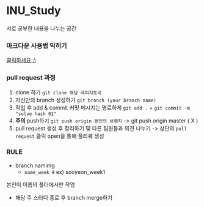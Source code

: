 # INU_Study
서로 공부한 내용을 나누는 공간

### 마크다운 사용법 익히기
[클릭하세요 :)](https://velog.io/@yuuuye/velog-%EB%A7%88%ED%81%AC%EB%8B%A4%EC%9A%B4MarkDown-%EC%9E%91%EC%84%B1%EB%B2%95)


### pull request 과정
1. clone 하기 `git clone 해당 레피지토리`
2. 자신만의 branch 생성하기 `git branch (your branch name)`
3. 작업 후 add & commit 커밋 메시지는 명료하게 `git add .` + `git commit -m "solve hash 01"`
4. **주의** push하기 `git push origin 본인의 브랜치`
  -> git push origin master ( X )
5. pull request 생성 후 정리하기 및 다른 팀원들과 의견 나누기
  -> 상단의 `pull request` 클릭 open을 통해 풀리퀘 생성


### RULE

+ branch namimg
  + `name_week #` ex) sooyeon_week1

본인이 이름의 폴더에서만 작업

+ 해당 주 스터디 종료 후 branch merge하기

